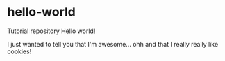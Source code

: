 # hello-world
Tutorial repository
Hello world!

I just wanted to tell you that I'm awesome... ohh and that I really really like cookies!
